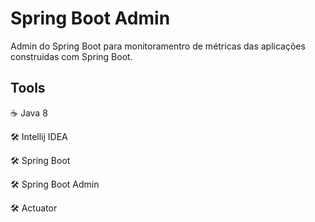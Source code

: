# Spring Boot Admin

Admin do Spring Boot para monitoramentro de métricas das aplicações construidas com Spring Boot.

## Tools

:coffee: Java 8

:hammer_and_wrench: Intellij IDEA

:hammer_and_wrench: Spring Boot

:hammer_and_wrench: Spring Boot Admin

:hammer_and_wrench: Actuator
